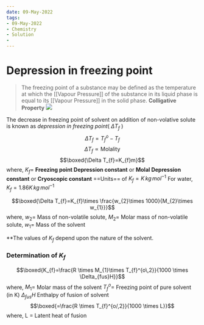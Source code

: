```yaml
---
date: 09-May-2022
tags:
- 09-May-2022
- Chemistry
- Solution
- 
---
```

# Depression in freezing point
> The freezing point of a substance may be defined as the temperature at which the [[Vapour Pressure]] of the substance in its liquid phase is equal to its [[Vapour Pressure]] in the solid phase.
> **Colligative Property**
> ![](https://i.imgur.com/5qNBcJ6.png)


The decrease in freezing point of solvent on addition of non-volative solute is known as _depression in freezing point_( $\Delta T_{f}$ )
$$\Delta T_{f}=T_{f}^{o}-T_{f}$$
$$\Delta T_{f}\propto \text{Molality}$$
$$\boxed{\Delta T_{f}=K_{f}m}$$
where,
$K_{f} =$ **Freezing point Depression constant** or **Molal Depression constant** or **Cryoscopic constant**
==Units== of $K_{f} = K \,kg\, mol^{-1}$ 
For water, $K_{f}=1.86 K \,kg\, mol^{-1}$

$$\boxed{\Delta T_{f}=K_{f}\times \frac{w_{2}\times 1000}{M_{2}\times w_{1}}}$$
where,
$w_{2}=$ Mass of non-volatile solute,
$M_{2}=$ Molar mass of non-volatile solute,
$w_{1}=$ Mass of the solvent 

**The values of $K_{f}$ depend upon the nature of the solvent.

### Determination of $K_f$
$$\boxed{K_{f}=\frac{R \times M_{1}\times T_{f}^{o\,2}}{1000 \times \Delta_{fus}H}}$$
where,
$M_{1}=$ Molar mass of the solvent
$T_{f}^{o}=$ Freezing point of pure solvent (in K)
$\Delta_{fus}H$ Enthalpy of fusion of solvent
$$\boxed{=\frac{R \times T_{f}^{o/,2}}{1000 \times L}}$$
where,
L = Latent heat of fusion 